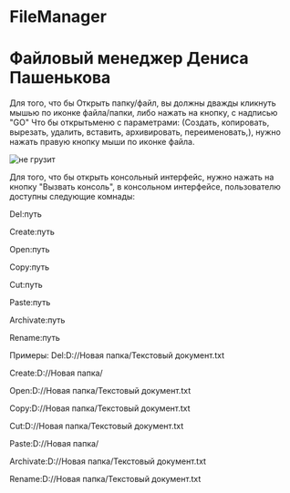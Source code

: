 # FileManager
<h1>Файловый менеджер Дениса Пашенькова</h1>

Для того, что бы Открыть папку/файл, вы должны дважды кликнуть мышью по иконке файла/папки, либо нажать на кнопку, с надписью "GO"
Что бы открытьменю с параметрами: (Создать, копировать, вырезать, удалить, вставить, архивировать, переименовать,), нужно нажать правую кнопку мыши по иконке файла.

<img src="https://sun9-79.userapi.com/impg/NVt7CnF10BKH7L3fFXj11iIeMHiZ-yjR4HI7Mg/Rep66G3Ekfo.jpg?size=805x485&quality=96&sign=ef1f9f3c185bcc16fba0a1d1fa54a804&type=album" alt="не грузит">

Для того, что бы открыть консольный интерфейс, нужно нажать на кнопку "Вызвать консоль", в консольном интерфейсе, пользователю доступны следующие комнады:

Del:путь

Create:путь

Open:путь

Copy:путь

Cut:путь

Paste:путь

Archivate:путь

Rename:путь

Примеры:
Del:D://Новая папка/Текстовый документ.txt

Create:D://Новая папка/

Open:D://Новая папка/Текстовый документ.txt

Copy:D://Новая папка/Текстовый документ.txt

Cut:D://Новая папка/Текстовый документ.txt

Paste:D://Новая папка/

Archivate:D://Новая папка/Текстовый документ.txt

Rename:D://Новая папка/Текстовый документ.txt
